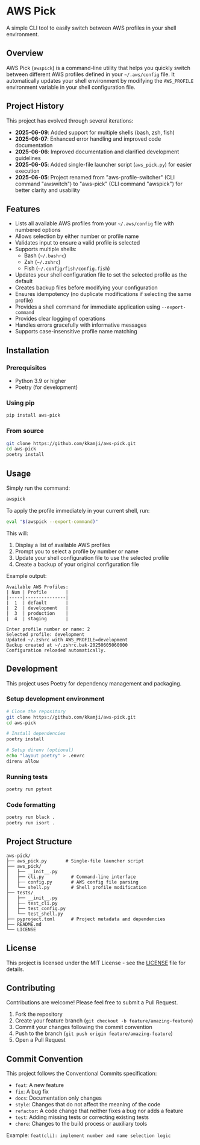 # AWS Pick

A simple CLI tool to easily switch between AWS profiles in your shell environment.

## Overview

AWS Pick (`awspick`) is a command-line utility that helps you quickly switch between different AWS profiles defined in your `~/.aws/config` file. It automatically updates your shell environment by modifying the `AWS_PROFILE` environment variable in your shell configuration file.

## Project History

This project has evolved through several iterations:

- **2025-06-09**: Added support for multiple shells (bash, zsh, fish)
- **2025-06-07**: Enhanced error handling and improved code documentation
- **2025-06-06**: Improved documentation and clarified development guidelines
- **2025-06-05**: Added single-file launcher script (`aws_pick.py`) for easier execution
- **2025-06-05**: Project renamed from "aws-profile-switcher" (CLI command "awswitch") to "aws-pick" (CLI command "awspick") for better clarity and usability

## Features

- Lists all available AWS profiles from your `~/.aws/config` file with numbered options
- Allows selection by either number or profile name
- Validates input to ensure a valid profile is selected
- Supports multiple shells:
  - Bash (`~/.bashrc`)
  - Zsh (`~/.zshrc`)
  - Fish (`~/.config/fish/config.fish`)
- Updates your shell configuration file to set the selected profile as the default
- Creates backup files before modifying your configuration
- Ensures idempotency (no duplicate modifications if selecting the same profile)
- Provides a shell command for immediate application using `--export-command`
- Provides clear logging of operations
- Handles errors gracefully with informative messages
- Supports case-insensitive profile name matching

## Installation

### Prerequisites

- Python 3.9 or higher
- Poetry (for development)

### Using pip

```bash
pip install aws-pick
```

### From source

```bash
git clone https://github.com/kkamji/aws-pick.git
cd aws-pick
poetry install
```

## Usage

Simply run the command:

```bash
awspick
```

To apply the profile immediately in your current shell, run:

```bash
eval "$(awspick --export-command)"
```

This will:
1. Display a list of available AWS profiles
2. Prompt you to select a profile by number or name
3. Update your shell configuration file to use the selected profile
4. Create a backup of your original configuration file

Example output:
```
Available AWS Profiles:
| Num | Profile       |
|-----|---------------|
|  1  | default       |
|  2  | development   |
|  3  | production    |
|  4  | staging       |

Enter profile number or name: 2
Selected profile: development
Updated ~/.zshrc with AWS_PROFILE=development
Backup created at ~/.zshrc.bak-20250605060000
Configuration reloaded automatically.
```

## Development

This project uses Poetry for dependency management and packaging.

### Setup development environment

```bash
# Clone the repository
git clone https://github.com/kkamji/aws-pick.git
cd aws-pick

# Install dependencies
poetry install

# Setup direnv (optional)
echo "layout poetry" > .envrc
direnv allow
```

### Running tests

```bash
poetry run pytest
```

### Code formatting

```bash
poetry run black .
poetry run isort .
```

## Project Structure

```
aws-pick/
├── aws_pick.py       # Single-file launcher script
├── aws_pick/
│   ├── __init__.py
│   ├── cli.py          # Command-line interface
│   ├── config.py       # AWS config file parsing
│   └── shell.py        # Shell profile modification
├── tests/
│   ├── __init__.py
│   ├── test_cli.py
│   ├── test_config.py
│   └── test_shell.py
├── pyproject.toml      # Project metadata and dependencies
├── README.md
└── LICENSE
```

## License

This project is licensed under the MIT License - see the [LICENSE](LICENSE) file for details.

## Contributing

Contributions are welcome! Please feel free to submit a Pull Request.

1. Fork the repository
2. Create your feature branch (`git checkout -b feature/amazing-feature`)
3. Commit your changes following the commit convention
4. Push to the branch (`git push origin feature/amazing-feature`)
5. Open a Pull Request

## Commit Convention

This project follows the Conventional Commits specification:

- `feat`: A new feature
- `fix`: A bug fix
- `docs`: Documentation only changes
- `style`: Changes that do not affect the meaning of the code
- `refactor`: A code change that neither fixes a bug nor adds a feature
- `test`: Adding missing tests or correcting existing tests
- `chore`: Changes to the build process or auxiliary tools

Example: `feat(cli): implement number and name selection logic`
